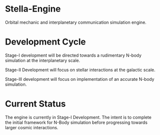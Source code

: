 Stella-Engine
=============

Orbital mechanic and interplanetary communication simulation engine. 

Development Cycle
=================
Stage-I development will be directed towards a rudimentary N-body simulation at the interplanetary scale.

Stage-II Development will focus on stellar interactions at the galactic scale.

Stage-III development will focus on implementation of an accurate N-body simulation.

Current Status
==============

The engine is currently in Stage-I Development. The intent is to complete the initial framework for N-Body simulation before progressing towards larger cosmic interactions.